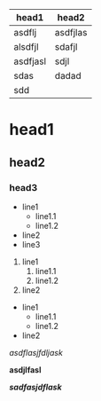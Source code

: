 |  head1   |  head2   |
|----------|----------|
| asdflj   | asdfjlas |
| alsdfjl  | sdafjl   |
| asdfjasl | sdjl     |
| sdas     | dadad    |
| sdd      |          |

# head1
## head2
### head3

* line1
	* line1.1
	* line1.2
* line2
* line3

1. line1
	1. line1.1
	2. line1.2
2. line2

- line1
	- line1.1
	- line1.2
- line2

*asdflasjfdljask*

**asdjlfasl**

***sadfasjdflask***





